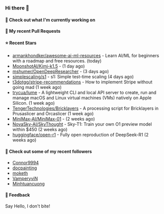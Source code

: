 ### Hi there 👋

#### 👷 Check out what I'm currently working on

#### 🔨 My recent Pull Requests


#### ⭐ Recent Stars

- [armankhondker/awesome-ai-ml-resources](https://github.com/armankhondker/awesome-ai-ml-resources) - Learn AI/ML for beginners with a roadmap and free resources.  (today)
- [MoonshotAI/Kimi-k1.5](https://github.com/MoonshotAI/Kimi-k1.5) -  (1 day ago)
- [mshumer/OpenDeepResearcher](https://github.com/mshumer/OpenDeepResearcher) -  (3 days ago)
- [simplescaling/s1](https://github.com/simplescaling/s1) - s1: Simple test-time scaling (4 days ago)
- [t3dotgg/stripe-recommendations](https://github.com/t3dotgg/stripe-recommendations) - How to implement Stripe without going mad (1 week ago)
- [trycua/lume](https://github.com/trycua/lume) - A lightweight CLI and local API server to create, run and manage macOS and Linux virtual machines (VMs) natively on Apple Silicon. (1 week ago)
- [TengerTechnologies/Bricklayers](https://github.com/TengerTechnologies/Bricklayers) - A processing script for Bricklayers in Prusaslicer and Orcaslicer (1 week ago)
- [MiniMax-AI/MiniMax-01](https://github.com/MiniMax-AI/MiniMax-01) -  (2 weeks ago)
- [NovaSky-AI/SkyThought](https://github.com/NovaSky-AI/SkyThought) - Sky-T1: Train your own O1 preview model within $450 (2 weeks ago)
- [huggingface/open-r1](https://github.com/huggingface/open-r1) - Fully open reproduction of DeepSeek-R1 (2 weeks ago)

#### 👯 Check out some of my recent followers

- [Connor9994](https://github.com/Connor9994)
- [docpainting](https://github.com/docpainting)
- [moketh](https://github.com/moketh)
- [VamperyviN](https://github.com/VamperyviN)
- [Minhtuancuong](https://github.com/Minhtuancuong)

#### 💬 Feedback

Say Hello, I don't bite!